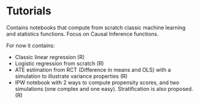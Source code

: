# Tutorials
Contains notebooks that compute from scratch classic machine learning and statistics functions. Focus on Causal Inference functions.


For now it contains:

- Classic linear regression (R)
- Logistic regression from scratch (R)
- ATE estimation from RCT (Difference in means and OLS) with a simulation to illustrate variance properties (R)
- IPW notebook with 2 ways to compute propensity scores, and two simulations (one complex and one easy). Stratification is also proposed. (R)

